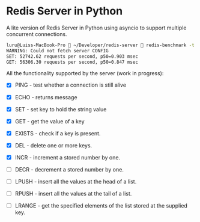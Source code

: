 # Redis Server in Python

A lite version of Redis Server in Python using asyncio to support multiple concurrent connections.

```bash
luru@Luiss-MacBook-Pro  ~/Developer/redis-server  redis-benchmark -t set,get, -n 100000 -q
WARNING: Could not fetch server CONFIG
SET: 52742.62 requests per second, p50=0.903 msec
GET: 56306.30 requests per second, p50=0.847 msec
```

All the functionality supported by the server (work in progress):

- [x] PING - test whether a connection is still alive
- [x] ECHO - returns message
- [x] SET - set key to hold the string value
- [x] GET - get the value of a key
- [x] EXISTS - check if a key is present.
- [x] DEL - delete one or more keys.
- [x] INCR - increment a stored number by one.
- [ ] DECR - decrement a stored number by one.
- [ ] LPUSH - insert all the values at the head of a list.
- [ ] RPUSH - insert all the values at the tail of a list.
- [ ] LRANGE - get the specified elements of the list stored at the supplied key.



